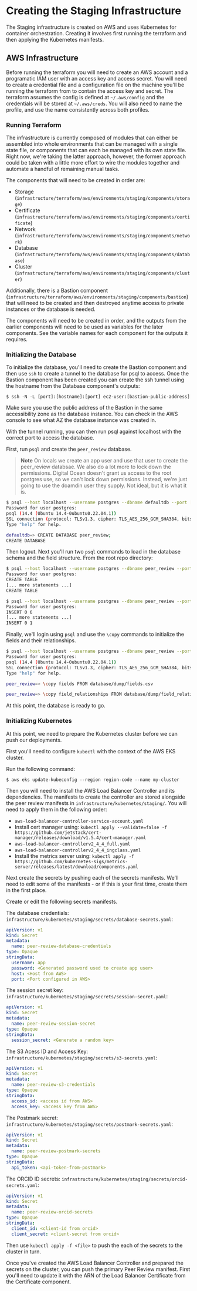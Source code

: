 # Creating the Staging Infrastructure

The Staging infrastructure is created on AWS and uses Kubernetes for container
orchestration. Creating it involves first running the terraform and then
applying the Kubernetes manifests.

## AWS Infrastructure

Before running the terraform you will need to create an AWS account and a
programatic IAM user with an access key and access secret.  You will need to
create a credential file and a configuration file on the machine you'll be
running the terraform from to contain the access key and secret.  The terraform
assumes the config is defined at `~/.aws/config` and the credentials will be
stored at `~/.aws/creds`.  You will also need to name the profile, and use the
name consistently across both profiles.

### Running Terraform

The infrastructure is currently composed of modules that can either be
assembled into whole environments that can be managed with a single state file,
or components that can each be managed with its own state file.  Right now,
we're taking the latter approach, however, the former approach could be taken
with a little more effort to wire the modules together and automate a handful
of remaining manual tasks.

The components that will need to be created in order are:
- Storage (`infrastructure/terraform/aws/environments/staging/components/storage`)
- Certificate (`infrastructure/terraform/aws/environments/staging/components/certificate`)
- Network (`infrastructure/terraform/aws/environments/staging/components/network`)
- Database (`infrastructure/terraform/aws/environments/staging/components/database`)
- Cluster (`infrastructure/terraform/aws/environments/staging/components/cluster`)

Additionally, there is a Bastion component
(`infrastructure/terraform/aws/environments/staging/components/bastion`) that
will need to be created and then destroyed anytime access to private instances
or the database is needed.

The components will need to be created in order, and the outputs from the
earlier components will need to be used as variables for the later components.
See the variable names for each component for the outputs it requires.

### Initializing the Database

To initialize the database, you'll need to create the Bastion component and then 
use `ssh` to create a tunnel to the database for psql to access.  Once the Bastion
component has been created you can create the ssh tunnel using the hostname from
the Database component's outputs:

```
$ ssh -N -L [port]:[hostname]:[port] ec2-user:[bastion-public-address]
```

Make sure you use the public address of the Bastion in the same accessibility
zone as the database instance.  You can check in the AWS console to see what AZ
the database instance was created in.

With the tunnel running, you can then run psql against localhost with the
correct port to access the database.

First, run `psql` and create the `peer_review` database.

> **Note**
> On locals we create an app user and use that user to create the peer_review
> databsae.  We also do a lot more to lock down the permissions.  Digital Ocean
> doesn't grant us access to the root postgres use, so we can't lock down
> permissions.  Instead, we're just going to use the doamdin user they supply.
> Not ideal, but it is what it is.

```bash
$ psql --host localhost --username postgres --dbname defaultdb --port [port] 
Password for user postgres: 
psql (14.4 (Ubuntu 14.4-0ubuntu0.22.04.1))
SSL connection (protocol: TLSv1.3, cipher: TLS_AES_256_GCM_SHA384, bits: 256, compression: off)
Type "help" for help.

defaultdb=> CREATE DATABASE peer_review;
CREATE DATABASE
```

Then logout.  Next you'll run two `psql` commands to load in the database
schema and the field structure.  From the root repo directory:

```bash
$ psql --host localhost --username postgres --dbname peer_review --port [port] --file="database/schema.sql"
Password for user postgres:
CREATE TABLE
[... more statements ...]
CREATE TABLE

$ psql --host localhost --username postgres --dbname peer_review --port [port]--file="database/fields.sql"
Password for user postgres:
INSERT 0 6
[... more statements ...]
INSERT 0 1
```

Finally, we'll login using `psql` and use the `\copy` commands to initialize
the fields and their relationships.

```bash
$ psql --host localhost --username postgres --dbname peer_review --port [port]
Password for user postgres:
psql (14.4 (Ubuntu 14.4-0ubuntu0.22.04.1))
SSL connection (protocol: TLSv1.3, cipher: TLS_AES_256_GCM_SHA384, bits: 256, compression: off)
Type "help" for help.

peer_review=> \copy fields FROM database/dump/fields.csv

peer_review=> \copy field_relationships FROM database/dump/field_relationships.csv
```

At this point, the database is ready to go.

### Initializing Kubernetes

At this point, we need to prepare the Kubernetes cluster before we can push our
deployments.

First you'll need to configure `kubectl` with the context of the AWS EKS cluster.

Run the following command:

```
$ aws eks update-kubeconfig --region region-code --name my-cluster
```

Then you will need to install the AWS Load Balancer Controller and its
dependencies.  The manifests to create the controller are stored alongside the
peer review manifests in `infrastructure/kubernetes/staging/`.  You will need to apply them 
in the following order:

- `aws-load-balancer-controller-service-account.yaml`
- Install cert manager using: `kubectl apply --validate=false -f https://github.com/jetstack/cert-manager/releases/download/v1.5.4/cert-manager.yaml`
- `aws-load-balancer-controllerv2_4_4_full.yaml`
- `aws-load-balancer-controllerv2_4_4_ingclass.yaml`
- Install the metrics server using: `kubectl apply -f https://github.com/kubernetes-sigs/metrics-server/releases/latest/download/components.yaml`

Next create the secrets by pushing each of the secrets manifests.  We'll need
to edit some of the manifests - or if this is your first time, create them in
the first place.

Create or edit the following secrets manifests.

The database credentials: `infrastructure/kubernetes/staging/secrets/database-secrets.yaml`:

```yaml
apiVersion: v1
kind: Secret
metadata:
  name: peer-review-database-credentials 
type: Opaque
stringData:
  username: app 
  password: <Generated password used to create app user>
  host: <Host from AWS>
  port: <Port configured in AWS>
```

The session secret key: `infrastructure/kubernetes/staging/secrets/session-secret.yaml`:

```yaml
apiVersion: v1
kind: Secret
metadata:
  name: peer-review-session-secret
type: Opaque
stringData:
  session_secret: <Generate a random key> 
```

The S3 Acess ID and Access Key: `infrastructure/kubernetes/staging/secrets/s3-secrets.yaml`:

```yaml
apiVersion: v1
kind: Secret
metadata:
  name: peer-review-s3-credentials
type: Opaque
stringData:
  access_id: <access id from AWS> 
  access_key: <access key from AWS> 
```

The Postmark secret: `infrastructure/kubernetes/staging/secrets/postmark-secrets.yaml`:

```yaml
apiVersion: v1
kind: Secret
metadata:
  name: peer-review-postmark-secrets
type: Opaque
stringData:
  api_token: <api-token-from-postmark> 
```

The ORCID ID secrets: `infrastructure/kubernetes/staging/secrets/orcid-secrets.yaml`:

```yaml
apiVersion: v1
kind: Secret
metadata:
  name: peer-review-orcid-secrets
type: Opaque
stringData:
  client_id: <client-id from orcid> 
  client_secret: <client-secret from orcid> 
```


Then use `kubectl apply -f <file>` to push the each of the secrets to the
cluster in turn.

Once you've created the AWS Load Balancer Controller and prepared the secrets
on the cluster, you can push the primary Peer Review manifest.  First you'll
need to update it with the ARN of the Load Balancer Certificate from the
Certificate component.
